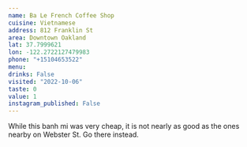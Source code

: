 ```yaml
---
name: Ba Le French Coffee Shop
cuisine: Vietnamese
address: 812 Franklin St
area: Downtown Oakland
lat: 37.7999621
lon: -122.2722127479983
phone: "+15104653522"
menu: 
drinks: False
visited: "2022-10-06"
taste: 0
value: 1
instagram_published: False
---
```


While this banh mi was very cheap, it is not nearly as good as the ones nearby on Webster St. Go there instead.

